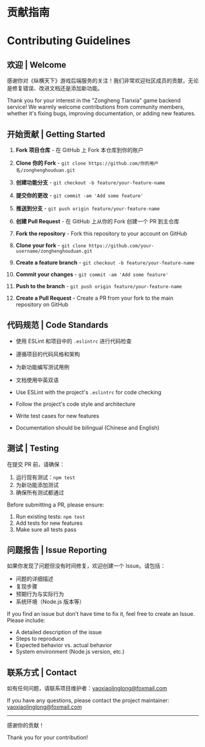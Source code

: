 # 贡献指南
# Contributing Guidelines

## 欢迎 | Welcome

感谢你对《纵横天下》游戏后端服务的关注！我们非常欢迎社区成员的贡献，无论是修复错误、改进文档还是添加新功能。

Thank you for your interest in the "Zongheng Tianxia" game backend service! We warmly welcome contributions from community members, whether it's fixing bugs, improving documentation, or adding new features.

## 开始贡献 | Getting Started

1. **Fork 项目仓库** - 在 GitHub 上 Fork 本仓库到你的账户
2. **Clone 你的 Fork** - `git clone https://github.com/你的用户名/zonghenghouduan.git`
3. **创建功能分支** - `git checkout -b feature/your-feature-name`
4. **提交你的更改** - `git commit -am 'Add some feature'`
5. **推送到分支** - `git push origin feature/your-feature-name`
6. **创建 Pull Request** - 在 GitHub 上从你的 Fork 创建一个 PR 到主仓库

1. **Fork the repository** - Fork this repository to your account on GitHub
2. **Clone your fork** - `git clone https://github.com/your-username/zonghenghouduan.git`
3. **Create a feature branch** - `git checkout -b feature/your-feature-name`
4. **Commit your changes** - `git commit -am 'Add some feature'`
5. **Push to the branch** - `git push origin feature/your-feature-name`
6. **Create a Pull Request** - Create a PR from your fork to the main repository on GitHub

## 代码规范 | Code Standards

- 使用 ESLint 和项目中的 `.eslintrc` 进行代码检查
- 遵循项目的代码风格和架构
- 为新功能编写测试用例
- 文档使用中英双语

- Use ESLint with the project's `.eslintrc` for code checking
- Follow the project's code style and architecture
- Write test cases for new features
- Documentation should be bilingual (Chinese and English)

## 测试 | Testing

在提交 PR 前，请确保：

1. 运行现有测试：`npm test`
2. 为新功能添加测试
3. 确保所有测试都通过

Before submitting a PR, please ensure:

1. Run existing tests: `npm test`
2. Add tests for new features
3. Make sure all tests pass

## 问题报告 | Issue Reporting

如果你发现了问题但没有时间修复，欢迎创建一个 Issue。请包括：

- 问题的详细描述
- 复现步骤
- 预期行为与实际行为
- 系统环境（Node.js 版本等）

If you find an issue but don't have time to fix it, feel free to create an Issue. Please include:

- A detailed description of the issue
- Steps to reproduce
- Expected behavior vs. actual behavior
- System environment (Node.js version, etc.)

## 联系方式 | Contact

如有任何问题，请联系项目维护者：yaoxiaolinglong@foxmail.com

If you have any questions, please contact the project maintainer: yaoxiaolinglong@foxmail.com

---

感谢你的贡献！

Thank you for your contribution! 